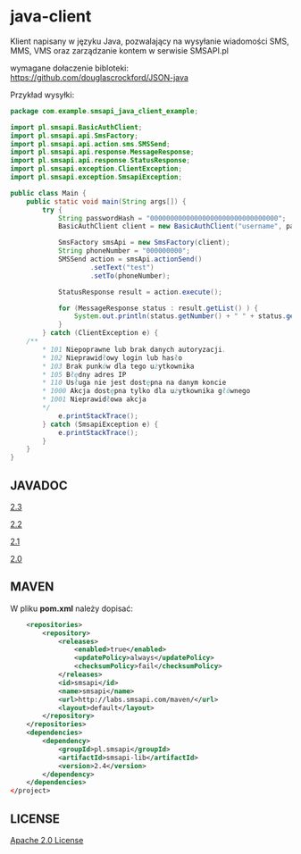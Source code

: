 java-client
===========

Klient napisany w języku Java, pozwalający na wysyłanie wiadomości SMS, MMS, VMS oraz zarządzanie kontem w serwisie SMSAPI.pl

wymagane dołaczenie bibloteki:
https://github.com/douglascrockford/JSON-java

Przykład wysyłki:
```java
package com.example.smsapi_java_client_example;

import pl.smsapi.BasicAuthClient;
import pl.smsapi.api.SmsFactory;
import pl.smsapi.api.action.sms.SMSSend;
import pl.smsapi.api.response.MessageResponse;
import pl.smsapi.api.response.StatusResponse;
import pl.smsapi.exception.ClientException;
import pl.smsapi.exception.SmsapiException;

public class Main {
    public static void main(String args[]) {
        try {
            String passwordHash = "00000000000000000000000000000000";
            BasicAuthClient client = new BasicAuthClient("username", passwordHash);

            SmsFactory smsApi = new SmsFactory(client);
            String phoneNumber = "000000000";
            SMSSend action = smsApi.actionSend()
                    .setText("test")
                    .setTo(phoneNumber);

            StatusResponse result = action.execute();

            for (MessageResponse status : result.getList() ) {
                System.out.println(status.getNumber() + " " + status.getStatus());
            }
        } catch (ClientException e) {
	/**
     	* 101 Niepoprawne lub brak danych autoryzacji.
     	* 102 Nieprawidłowy login lub hasło
     	* 103 Brak punków dla tego użytkownika
     	* 105 Błędny adres IP
     	* 110 Usługa nie jest dostępna na danym koncie
     	* 1000 Akcja dostępna tylko dla użytkownika głównego
     	* 1001 Nieprawidłowa akcja
     	*/
            e.printStackTrace();
        } catch (SmsapiException e) {
            e.printStackTrace();
        }
    }
}
```


## JAVADOC
[2.3](http://labs.smsapi.com/docs/javadoc/pl/smsapi/smsapi-lib/2.3/)

[2.2](http://labs.smsapi.com/docs/javadoc/pl/smsapi/smsapi-lib/2.2/)

[2.1](http://labs.smsapi.com/docs/javadoc/pl/smsapi/smsapi-lib/2.1/)

[2.0](http://labs.smsapi.com/docs/javadoc/pl/smsapi/smsapi-lib/2.0/)

## MAVEN

W pliku **pom.xml** należy dopisać:

```xml
    <repositories>
        <repository>
            <releases>
                <enabled>true</enabled>
                <updatePolicy>always</updatePolicy>
                <checksumPolicy>fail</checksumPolicy>
            </releases>
            <id>smsapi</id>
            <name>smsapi</name>
            <url>http://labs.smsapi.com/maven/</url>
            <layout>default</layout>
        </repository>
    </repositories>
    <dependencies>
        <dependency>
            <groupId>pl.smsapi</groupId>
            <artifactId>smsapi-lib</artifactId>
            <version>2.4</version>
        </dependency>
    </dependencies>
</project>
```

## LICENSE
[Apache 2.0 License](https://github.com/smsapi/smsapi-java-client/blob/master/LICENSE)
